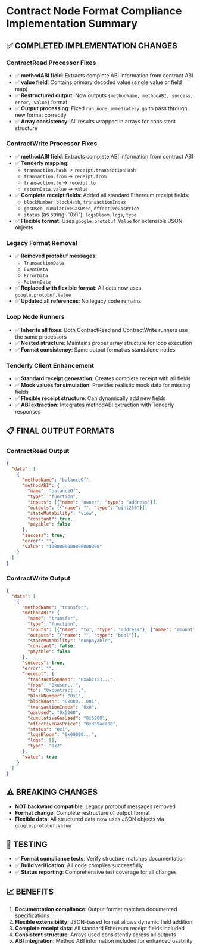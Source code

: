 # Contract Node Format Compliance Implementation Summary

## ✅ **COMPLETED IMPLEMENTATION CHANGES**

### **ContractRead Processor Fixes**
- ✅ **methodABI field**: Extracts complete ABI information from contract ABI
- ✅ **value field**: Contains primary decoded value (single value or field map)
- ✅ **Restructured output**: Now outputs `{methodName, methodABI, success, error, value}` format
- ✅ **Output processing**: Fixed `run_node_immediately.go` to pass through new format correctly
- ✅ **Array consistency**: All results wrapped in arrays for consistent structure

### **ContractWrite Processor Fixes**
- ✅ **methodABI field**: Extracts complete ABI information from contract ABI
- ✅ **Tenderly mapping**: 
  - `transaction.hash` → `receipt.transactionHash`
  - `transaction.from` → `receipt.from`
  - `transaction.to` → `receipt.to`
  - `returnData.value` → `value`
- ✅ **Complete receipt fields**: Added all standard Ethereum receipt fields:
  - `blockNumber`, `blockHash`, `transactionIndex`
  - `gasUsed`, `cumulativeGasUsed`, `effectiveGasPrice`
  - `status` (as string: "0x1"), `logsBloom`, `logs`, `type`
- ✅ **Flexible format**: Uses `google.protobuf.Value` for extensible JSON objects

### **Legacy Format Removal**
- ✅ **Removed protobuf messages**: 
  - `TransactionData`
  - `EventData` 
  - `ErrorData`
  - `ReturnData`
- ✅ **Replaced with flexible format**: All data now uses `google.protobuf.Value`
- ✅ **Updated all references**: No legacy code remains

### **Loop Node Runners**
- ✅ **Inherits all fixes**: Both ContractRead and ContractWrite runners use the same processors
- ✅ **Nested structure**: Maintains proper array structure for loop execution
- ✅ **Format consistency**: Same output format as standalone nodes

### **Tenderly Client Enhancement**
- ✅ **Standard receipt generation**: Creates complete receipt with all fields
- ✅ **Mock values for simulation**: Provides realistic mock data for missing fields
- ✅ **Flexible receipt structure**: Can dynamically add new fields
- ✅ **ABI extraction**: Integrates methodABI extraction with Tenderly responses

## 📋 **FINAL OUTPUT FORMATS**

### **ContractRead Output**
```json
{
  "data": [
    {
      "methodName": "balanceOf",
      "methodABI": {
        "name": "balanceOf",
        "type": "function",
        "inputs": [{"name": "owner", "type": "address"}],
        "outputs": [{"name": "", "type": "uint256"}],
        "stateMutability": "view",
        "constant": true,
        "payable": false
      },
      "success": true,
      "error": "",
      "value": "1000000000000000000"
    }
  ]
}
```

### **ContractWrite Output**
```json
{
  "data": [
    {
      "methodName": "transfer",
      "methodABI": {
        "name": "transfer",
        "type": "function",
        "inputs": [{"name": "to", "type": "address"}, {"name": "amount", "type": "uint256"}],
        "outputs": [{"name": "", "type": "bool"}],
        "stateMutability": "nonpayable",
        "constant": false,
        "payable": false
      },
      "success": true,
      "error": "",
      "receipt": {
        "transactionHash": "0xabc123...",
        "from": "0xuser...",
        "to": "0xcontract...",
        "blockNumber": "0x1",
        "blockHash": "0x000...001",
        "transactionIndex": "0x0",
        "gasUsed": "0x5208",
        "cumulativeGasUsed": "0x5208",
        "effectiveGasPrice": "0x3b9aca00",
        "status": "0x1",
        "logsBloom": "0x00000...",
        "logs": [],
        "type": "0x2"
      },
      "value": true
    }
  ]
}
```

## ⚠️ **BREAKING CHANGES**

- **NOT backward compatible**: Legacy protobuf messages removed
- **Format change**: Complete restructure of output format
- **Flexible data**: All structured data now uses JSON objects via `google.protobuf.Value`

## 🧪 **TESTING**

- ✅ **Format compliance tests**: Verify structure matches documentation
- ✅ **Build verification**: All code compiles successfully
- ✅ **Status reporting**: Comprehensive test coverage for all changes

## 📈 **BENEFITS**

1. **Documentation compliance**: Output format matches documented specifications
2. **Flexible extensibility**: JSON-based format allows dynamic field addition
3. **Complete receipt data**: All standard Ethereum receipt fields included
4. **Consistent structure**: Arrays used consistently across all outputs
5. **ABI integration**: Method ABI information included for enhanced usability 